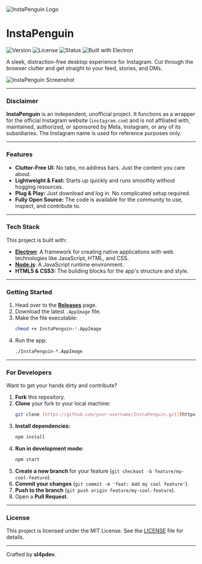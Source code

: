 ![InstaPenguin Logo](https://i.imgur.com/Th46CJq.png)

# InstaPenguin

![Version](https://img.shields.io/badge/version-1.0.0-blue)
![License](https://img.shields.io/badge/license-MIT-green)
![Status](https://img.shields.io/badge/status-active-brightgreen)
![Built with Electron](https://img.shields.io/badge/built%20with-Electron-blueviolet)

A sleek, distraction-free desktop experience for Instagram. Cut through the browser clutter and get straight to your feed, stories, and DMs.

![InstaPenguin Screenshot](https://i.imgur.com/Wx3UXmB.png)

---

### Disclaimer

**InstaPenguin** is an independent, unofficial project. It functions as a wrapper for the official Instagram website (`instagram.com`) and is not affiliated with, maintained, authorized, or sponsored by Meta, Instagram, or any of its subsidiaries. The Instagram name is used for reference purposes only.

---

### Features

* **Clutter-Free UI:** No tabs, no address bars. Just the content you care about.
* **Lightweight & Fast:** Starts up quickly and runs smoothly without hogging resources.
* **Plug & Play:** Just download and log in. No complicated setup required.
* **Fully Open Source:** The code is available for the community to use, inspect, and contribute to.

---

### Tech Stack

This project is built with:

* [**Electron**](https://www.electronjs.org/): A framework for creating native applications with web technologies like JavaScript, HTML, and CSS.
* [**Node.js**](https://nodejs.org/): A JavaScript runtime environment.
* **HTML5 & CSS3:** The building blocks for the app's structure and style.

---

### Getting Started

1.  Head over to the [**Releases**](https://github.com/sl4pdev/InstaPenguin/releases) page.
2.  Download the latest `.AppImage` file.
3.  Make the file executable:
    ```bash
    chmod +x InstaPenguin-*.AppImage
    ```
4.  Run the app:
    ```bash
    ./InstaPenguin-*.AppImage
    ```

---

### For Developers

Want to get your hands dirty and contribute?

1.  **Fork** this repository.
2.  **Clone** your fork to your local machine:
    ```bash
    git clone [https://github.com/your-username/InstaPenguin.git](https://github.com/your-username/InstaPenguin.git)
    ```
3.  **Install dependencies:**
    ```bash
    npm install
    ```
4.  **Run in development mode:**
    ```bash
    npm start
    ```
5.  **Create a new branch** for your feature (`git checkout -b feature/my-cool-feature`).
6.  **Commit your changes** (`git commit -m 'feat: Add my cool feature'`).
7.  **Push to the branch** (`git push origin feature/my-cool-feature`).
8.  Open a **Pull Request**.

---

### License

This project is licensed under the MIT License. See the [LICENSE](LICENSE) file for details.

---

Crafted by **sl4pdev**.
